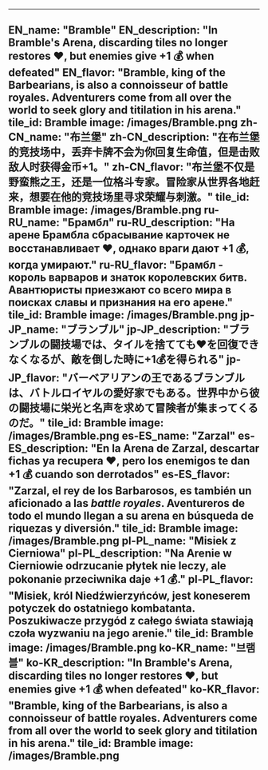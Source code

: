 ---

EN_name: "Bramble"
EN_description: "In Bramble's Arena, discarding tiles no longer restores ❤️, but enemies give +1 💰 when defeated"
EN_flavor: "Bramble, king of the Barbearians, is also a connoisseur of battle royales.  Adventurers come from all over the world to seek glory and titilation in his arena."
tile_id: Bramble
image: /images/Bramble.png
zh-CN_name: "布兰堡"
zh-CN_description: "在布兰堡的竞技场中，丢弃卡牌不会为你回复生命值，但是击败敌人时获得金币+1。"
zh-CN_flavor: "布兰堡不仅是野蛮熊之王，还是一位格斗专家。冒险家从世界各地赶来，想要在他的竞技场里寻求荣耀与刺激。"
tile_id: Bramble
image: /images/Bramble.png
ru-RU_name: "Брамбл"
ru-RU_description: "На арене Брамбла сбрасывание карточек не восстанавливает ❤️, однако враги дают +1 💰, когда умирают."
ru-RU_flavor: "Брамбл - король варваров и знаток королевских битв. Авантюристы приезжают со всего мира в поисках славы и признания на его арене."
tile_id: Bramble
image: /images/Bramble.png
jp-JP_name: "ブランブル"
jp-JP_description: "ブランブルの闘技場では、タイルを捨てても❤️を回復できなくなるが、敵を倒した時に+1💰を得られる"
jp-JP_flavor: "バーベアリアンの王であるブランブルは、バトルロイヤルの愛好家でもある。世界中から彼の闘技場に栄光と名声を求めて冒険者が集まってくるのだ。"
tile_id: Bramble
image: /images/Bramble.png
es-ES_name: "Zarzal"
es-ES_description: "En la Arena de Zarzal, descartar fichas ya recupera ❤️, pero los enemigos te dan +1 💰 cuando son derrotados"
es-ES_flavor: "Zarzal, el rey de los Barbarosos, es también un aficionado a las <i>battle royales</i>. Aventureros de todo el mundo llegan a su arena en búsqueda de riquezas y diversión."
tile_id: Bramble
image: /images/Bramble.png
pl-PL_name: "Misiek z Cierniowa"
pl-PL_description: "Na Arenie w Cierniowie odrzucanie płytek nie leczy, ale pokonanie przeciwnika daje +1 💰."
pl-PL_flavor: "Misiek, król Niedźwierzyńców, jest koneserem potyczek do ostatniego kombatanta. Poszukiwacze przygód z całego świata stawiają czoła wyzwaniu na jego arenie."
tile_id: Bramble
image: /images/Bramble.png
ko-KR_name: "브램블"
ko-KR_description: "In Bramble's Arena, discarding tiles no longer restores ❤️, but enemies give +1 💰 when defeated"
ko-KR_flavor: "Bramble, king of the Barbearians, is also a connoisseur of battle royales.  Adventurers come from all over the world to seek glory and titilation in his arena."
tile_id: Bramble
image: /images/Bramble.png
---
